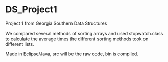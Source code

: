# DS_Project1
Project 1 from Georgia Southern Data Structures

We compared several methods of sorting arrays and used stopwatch.class to calculate the average times the different sorting methods took on different lists.


Made in Eclipse/Java, src will be the raw code, bin is compiled.

